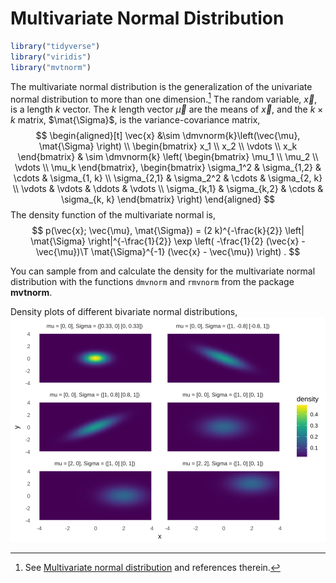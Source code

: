 
# Multivariate Normal Distribution


```r
library("tidyverse")
library("viridis")
library("mvtnorm")
```


The multivariate normal distribution is the generalization of the univariate normal distribution to more than one dimension.[^mvnorm]
The random variable, $\vec{x}$, is a length $k$ vector.
The $k$ length vector $\vec{\mu}$ are the means of $\vec{x}$, and the $k \times k$ matrix, $\mat{\Sigma}$, is the variance-covariance matrix,
$$
\begin{aligned}[t]
\vec{x} &\sim \dmvnorm{k}\left(\vec{\mu}, \mat{\Sigma} \right) \\
\begin{bmatrix}
x_1 \\
x_2 \\
\vdots \\
x_k
\end{bmatrix}
& \sim
\dmvnorm{k}
\left(
  \begin{bmatrix}
  \mu_1 \\
  \mu_2 \\
  \vdots \\
  \mu_k
  \end{bmatrix},
  \begin{bmatrix}
  \sigma_1^2 & \sigma_{1,2} & \cdots & \sigma_{1, k} \\
  \sigma_{2,1} & \sigma_2^2 & \cdots & \sigma_{2, k} \\
  \vdots & \vdots & \ddots & \vdots \\
  \sigma_{k,1} & \sigma_{k,2} & \cdots & \sigma_{k, k}
  \end{bmatrix}
\right)
\end{aligned}
$$
The density function of the multivariate normal is,
$$
p(\vec{x}; \vec{\mu}, \mat{\Sigma}) =
(2 k)^{-\frac{k}{2}}
\left| \mat{\Sigma} \right|^{-\frac{1}{2}}
\exp \left( -\frac{1}{2} (\vec{x} - \vec{\mu})\T \mat{\Sigma}^{-1} (\vec{x} - \vec{\mu}) \right) .
$$

You can sample from and calculate the density for the multivariate normal distribution with the functions `dmvnorm` and `rmvnorm` from the package **mvtnorm**.

Density plots of different bivariate normal distributions,
<img src="distributions_files/figure-html/unnamed-chunk-3-1.svg" width="672" />

<!-- TODO: plotly surface plots -->

[^mvnorm]: See [Multivariate normal distribution](https://en.wikipedia.org/wiki/Multivariate_normal_distribution) and references therein.
